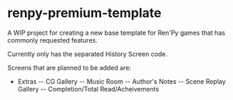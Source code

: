 # renpy-premium-template
A WIP project for creating a new base template for Ren'Py games that has commonly requested features.

Currently only has the separated History Screen code.

Screens that are planned to be added are:
- Extras
-- CG Gallery
-- Music Room
-- Author's Notes
-- Scene Replay Gallery
-- Completion/Total Read/Acheivements
